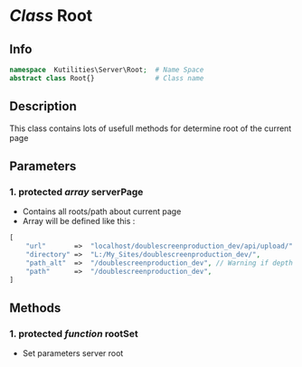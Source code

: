 # ***Class*** **Root**

## Info

```php
namespace  Kutilities\Server\Root;  # Name Space
abstract class Root{}               # Class name
```

## Description
This class contains lots of usefull methods for determine root of the current page


## Parameters

### 1. protected ***array*** **serverPage**
- Contains all roots/path about current page
- Array will be defined like this :
```php
[
    "url"       =>  "localhost/doublescreenproduction_dev/api/upload/"
    "directory" =>  "L:/My_Sites/doublescreenproduction_dev/",
    "path_alt"  =>  "/doublescreenproduction_dev", // Warning if depth page
    "path"      =>  "/doublescreenproduction_dev", 
]
```

## Methods

### 1. protected ***function*** **rootSet**
- Set parameters server root